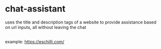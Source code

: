 # chat-assistant
uses the title and description tags of a website to provide assistance based on url inputs, all without leaving the chat

<br >example: https://eschilli.com/

